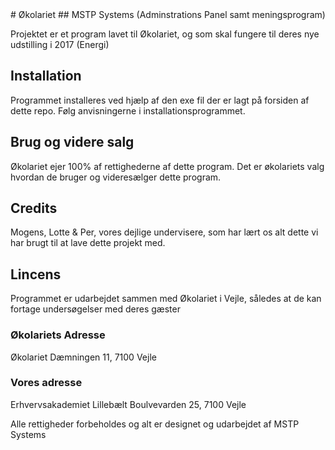 <snippet>
<content>
# Økolariet
## MSTP Systems (Adminstrations Panel samt meningsprogram)

Projektet er et program lavet til Økolariet, og som skal fungere til deres nye udstilling i 2017 (Energi)

## Installation

Programmet installeres ved hjælp af den exe fil der er lagt på forsiden af dette repo.
Følg anvisningerne i installationsprogrammet. 

## Brug og videre salg

Økolariet ejer 100% af rettighederne af dette program.
Det er økolariets valg hvordan de bruger og videresælger dette program.

## Credits

Mogens, Lotte & Per, vores dejlige undervisere, som har lært os alt dette vi har brugt til at lave dette projekt med.

## Lincens

Programmet er udarbejdet sammen med Økolariet i Vejle, således at de kan fortage undersøgelser med deres gæster

### Økolariets Adresse
Økolariet
Dæmningen 11,
7100 Vejle

### Vores adresse
Erhvervsakademiet Lillebælt
Boulvevarden 25,
7100 Vejle

Alle rettigheder forbeholdes og alt er designet og udarbejdet af MSTP Systems

</content>
</snippet>
